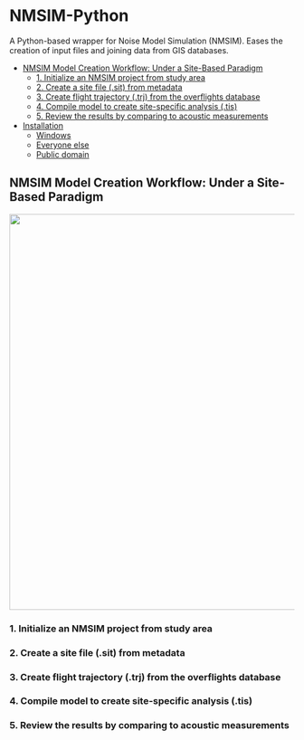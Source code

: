# NMSIM-Python
A Python-based wrapper for Noise Model Simulation (NMSIM). Eases the creation of input files and joining data from GIS databases.

<!-- MarkdownTOC autolink=true depth=3 bracket=round -->

- [NMSIM Model Creation Workflow: Under a Site-Based Paradigm](##NMSIMworkflow)
  - [1. Initialize an NMSIM project from study area](##1-initialize)
  - [2. Create a site file (.sit) from metadata](##2-reciever)
  - [3. Create flight trajectory (.trj) from the overflights database](##3-path)
  - [4. Compile model to create site-specific analysis (.tis)](##4-putting-it-all-together)
  - [5. Review the results by comparing to acoustic measurements](##5-comparing-theory-to-obs)
- [Installation](##installation)
  - [Windows](##windows)
  - [Everyone else](##everyone-else)
  - [Public domain](##public-domain)

<!-- /MarkdownTOC -->


## NMSIM Model Creation Workflow: Under a Site-Based Paradigm

<img src=https://github.com/dbetchkal/NMSIM-Python/blob/pyproj_1p9/static/2020%2010%2022%20NMSIM%20source%20improvement%20schema.png width=700>
<br>

### 1. Initialize an NMSIM project from study area
### 2. Create a site file (.sit) from metadata
### 3. Create flight trajectory (.trj) from the overflights database
### 4. Compile model to create site-specific analysis (.tis)
### 5. Review the results by comparing to acoustic measurements




